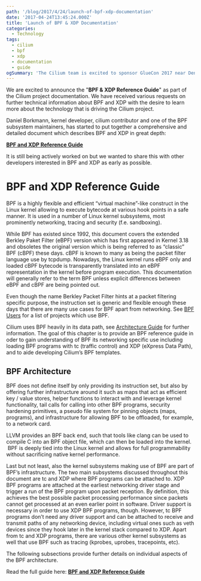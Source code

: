 ```yaml
---
path: '/blog/2017/4/24/launch-of-bpf-xdp-documentation'
date: '2017-04-24T13:45:24.000Z'
title: 'Launch of BPF & XDP Documentation'
categories:
  - Technology
tags:
  - cilium
  - bpf
  - xdp
  - documentation
  - guide
ogSummary: 'The Cilium team is excited to sponsor GlueCon 2017 near Denver, CO, showcasing API, microservices, and container security demos this week.'
---
```


We are excited to announce the "**BPF & XDP Reference Guide**" as part of the Cilium project documentation. We have received various requests on further technical information about BPF and XDP with the desire to learn more about the technology that is driving the Cilium project.

Daniel Borkmann, kernel developer, cilium contributor and one of the BPF subsystem maintainers, has started to put together a comprehensive and detailed document which describes BPF and XDP in great depth:

**[BPF and XDP Reference Guide](http://docs.cilium.io/en/stable/bpf/)**

It is still being actively worked on but we wanted to share this with other developers interested in BPF and XDP as early as possible.

# BPF and XDP Reference Guide

BPF is a highly flexible and efficient “virtual machine”-like construct in the Linux kernel allowing to execute bytecode at various hook points in a safe manner. It is used in a number of Linux kernel subsystems, most prominently networking, tracing and security (f.e. sandboxing).

While BPF has existed since 1992, this document covers the extended Berkley Paket Filter (eBPF) version which has first appeared in Kernel 3.18 and obsoletes the original version which is being referred to as “classic” BPF (cBPF) these days. cBPF is known to many as being the packet filter language use by tcpdump. Nowadays, the Linux kernel runs eBPF only and loaded cBPF bytecode is transparently translated into an eBPF representation in the kernel before program execution. This documentation will generally refer to the term BPF unless explicit differences between eBPF and cBPF are being pointed out.

Even though the name Berkley Packet Filter hints at a packet filtering specific purpose, the instruction set is generic and flexible enough these days that there are many use cases for BPF apart from networking. See [BPF Users](http://docs.cilium.io/en/stable/bpf/#projects-using-bpf) for a list of projects which use BPF.

Cilium uses BPF heavily in its data path, see [Architecture Guide](http://docs.cilium.io/en/stable/architecture/) for further information. The goal of this chapter is to provide an BPF reference guide in oder to gain understanding of BPF its networking specific use including loading BPF programs with tc (traffic control) and XDP (eXpress Data Path), and to aide developing Cilium’s BPF templates.

## BPF Architecture

BPF does not define itself by only providing its instruction set, but also by offering further infrastructure around it such as maps that act as efficient key / value stores, helper functions to interact with and leverage kernel functionality, tail calls for calling into other BPF programs, security hardening primitives, a pseudo file system for pinning objects (maps, programs), and infrastructure for allowing BPF to be offloaded, for example, to a network card.

LLVM provides an BPF back end, such that tools like clang can be used to compile C into an BPF object file, which can then be loaded into the kernel.  BPF is deeply tied into the Linux kernel and allows for full programmability without sacrificing native kernel performance.

Last but not least, also the kernel subsystems making use of BPF are part of BPF’s infrastructure. The two main subsystems discussed throughout this document are tc and XDP where BPF programs can be attached to. XDP BPF programs are attached at the earliest networking driver stage and trigger a run of the BPF program upon packet reception. By definition, this achieves the best possible packet processing performance since packets cannot get processed at an even earlier point in software. Driver support is necessary in order to use XDP BPF programs, though. However, tc BPF programs don’t need any driver support and can be attached to receive and transmit paths of any networking device, including virtual ones such as veth devices since they hook later in the kernel stack compared to XDP. Apart from tc and XDP programs, there are various other kernel subsystems as well that use BPF such as tracing (kprobes, uprobes, tracepoints, etc).

The following subsections provide further details on individual aspects of the BPF architecture.

Read the full guide here: **[BPF and XDP Reference Guide](http://docs.cilium.io/en/stable/bpf/)**
